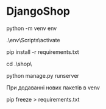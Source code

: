 # DjangoShop

python -m venv env

.\env\Scripts\activate

pip install -r requirements.txt

cd .\shop\

python manage.py runserver


При додаванні нових пакетів в venv 

pip freeze > requirements.txt
